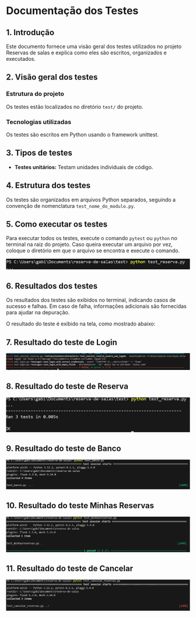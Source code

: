 # Documentação dos Testes

## 1. Introdução
Este documento fornece uma visão geral dos testes utilizados no projeto Reservas de salas e explica como eles são escritos, organizados e executados.

## 2. Visão geral dos testes
### Estrutura do projeto
Os testes estão localizados no diretório `test/` do projeto.

### Tecnologias utilizadas
Os testes são escritos em Python usando o framework unittest.

## 3. Tipos de testes
- **Testes unitários:** Testam unidades individuais de código.

## 4. Estrutura dos testes
Os testes são organizados em arquivos Python separados, seguindo a convenção de nomenclatura `test_nome_do_modulo.py`.

## 5. Como executar os testes
Para executar todos os testes, execute o comando `pytest` ou `python` no terminal na raiz do projeto. Caso queira executar um arquivo por vez, coloque o diretório em que o arquivo se encontra e execute o comando.

![exemplo:](image-1.png)

## 6. Resultados dos testes
Os resultados dos testes são exibidos no terminal, indicando casos de sucesso e falhas. Em caso de falha, informações adicionais são fornecidas para ajudar na depuração.

O resultado do teste é exibido na tela, como mostrado abaixo:

## 7. Resultado do teste de Login
![resultado:](image-5.png)

## 8. Resultado do teste de Reserva
![resultado:](image.png)

## 9. Resultado do teste de Banco
![resultado:](image-2.png)

## 10. Resultado do teste Minhas Reservas
![resultado:](image-3.png)

## 11. Resultado do teste de Cancelar
![resultado:](image-4.png)